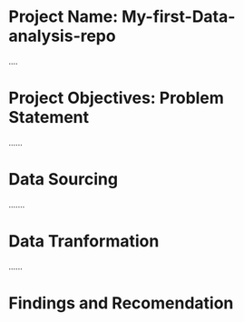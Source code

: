 # Project Name: My-first-Data-analysis-repo

....
# Project Objectives: Problem Statement


......
# Data Sourcing




.......
# Data Tranformation


......
# Findings and Recomendation
